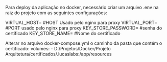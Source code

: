 Para deploy da aplicação no docker, necessário criar um arquivo .env na raiz do projeto com as seguintes configurações:

VIRTUAL_HOST= #HOST Usado pelo nginx para proxy
VIRTUAL_PORT= #PORT usado pelo nginx para proxy
KEY_STORE_PASSWORD= #senha do certificado
KEY_STORE_NAME= #Nome do certificado


Alterar no arquivo docker-compose.yml o caminho da pasta que contém o certificado:
    volumes:
      - D:/Projetos/Docker/Projeto Arquitetura/certificados/.lucaslabs:/app/resources
